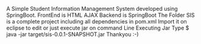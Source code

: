 A Simple Student Information Management System developed using SpringBoot.
FrontEnd is HTML AJAX
Backend is SpringBoot
The Folder SIS is a complete project including all dependencies in pom.xml
Import it on eclipse to edit  or just execute jar on command Line
Executing Jar Type $ java -jar target/sis-0.0.1-SNAPSHOT.jar
Thankyou :-)
